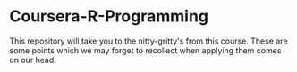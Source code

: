 # Coursera-R-Programming
This repository will take you to the nitty-gritty's from this course. These are some points which we may forget to recollect when applying them comes on our head. 
